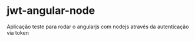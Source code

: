 # jwt-angular-node
Aplicação teste para rodar o angularjs com nodejs através da autenticação via token
